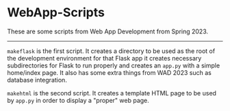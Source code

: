 # WebApp-Scripts
These are some scripts from Web App Development from Spring 2023.
___
`makeflask` is the first script.
It creates a directory to be used as the root of the development environment for that Flask app it creates necessary subdirectories for Flask to run properly and creates an `app.py` with a simple home/index page.
It also has some extra things from WAD 2023 such as database integration.


`makehtml` is the second script.
It creates a template HTML page to be used by `app.py` in order to display a "proper" web page.
